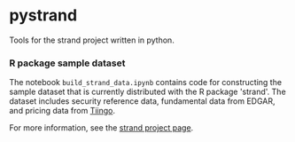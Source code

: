 # pystrand
Tools for the strand project written in python.

### R package sample dataset

The notebook `build_strand_data.ipynb` contains code for constructing the sample dataset that is currently distributed with the R package 'strand'. The dataset includes security reference data, fundamental data from EDGAR, and pricing data from [Tiingo](http://api.tiingo.com).

For more information, see the [strand project page](https://github.com/strand-tech/strand).
